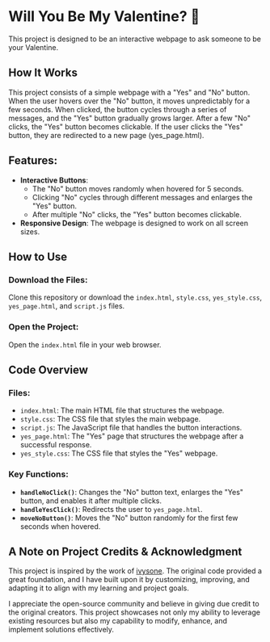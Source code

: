 # Will You Be My Valentine? 💌  
This project is designed to be an interactive webpage to ask someone to be your Valentine.  

## How It Works  
This project consists of a simple webpage with a "Yes" and "No" button. When the user hovers over the "No" button, it moves unpredictably for a few seconds. When clicked, the button cycles through a series of messages, and the "Yes" button gradually grows larger. After a few "No" clicks, the "Yes" button becomes clickable. If the user clicks the "Yes" button, they are redirected to a new page (yes_page.html).  

## Features:  
- **Interactive Buttons**:  
  - The "No" button moves randomly when hovered for 5 seconds.  
  - Clicking "No" cycles through different messages and enlarges the "Yes" button.  
  - After multiple "No" clicks, the "Yes" button becomes clickable.  
- **Responsive Design**: The webpage is designed to work on all screen sizes.  

## How to Use  
### Download the Files:  
Clone this repository or download the `index.html`, `style.css`, `yes_style.css`, `yes_page.html`, and `script.js` files.  

### Open the Project:  
Open the `index.html` file in your web browser.  

## Code Overview  
### Files:  
- `index.html`: The main HTML file that structures the webpage.  
- `style.css`: The CSS file that styles the main webpage.  
- `script.js`: The JavaScript file that handles the button interactions.  
- `yes_page.html`: The "Yes" page that structures the webpage after a successful response.  
- `yes_style.css`: The CSS file that styles the "Yes" webpage.  

### Key Functions:  
- **`handleNoClick()`**: Changes the "No" button text, enlarges the "Yes" button, and enables it after multiple clicks.  
- **`handleYesClick()`**: Redirects the user to `yes_page.html`.  
- **`moveNoButton()`**: Moves the "No" button randomly for the first few seconds when hovered.  

## A Note on Project Credits & Acknowledgment  
This project is inspired by the work of [ivysone](https://github.com/ivysone). The original code provided a great foundation, and I have built upon it by customizing, improving, and adapting it to align with my learning and project goals.  

I appreciate the open-source community and believe in giving due credit to the original creators. This project showcases not only my ability to leverage existing resources but also my capability to modify, enhance, and implement solutions effectively.  

